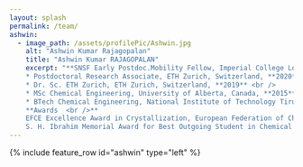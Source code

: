 ```yaml
---
layout: splash
permalink: /team/
ashwin:
  - image_path: /assets/profilePic/Ashwin.jpg
    alt: "Ashwin Kumar Rajagopalan"
    title: "Ashwin Kumar RAJAGOPALAN"
    excerpt: "**SNSF Early Postdoc.Mobility Fellow, Imperial College London, United Kingdom** <br /> <br />
    * Postdoctoral Research Associate, ETH Zurich, Switzerland, **2020** <br />
    * Dr. Sc. ETH Zurich, ETH Zurich, Switzerland, **2019** <br />
    * MSc Chemical Engineering, University of Alberta, Canada, **2015** <br />
    * BTech Chemical Engineering, National Institute of Technology Tiruchirappalli (NITT), India, **2013**  <br /> <br /> <br />
    **Awards  <br />** 
    EFCE Excellence Award in Crystallization, European Federation of Chemical Engineering, **2020** <br />
    S. H. Ibrahim Memorial Award for Best Outgoing Student in Chemical Engineering (NITT), **2013** <br />"  
---
```


{% include feature_row id="ashwin" type="left" %}
